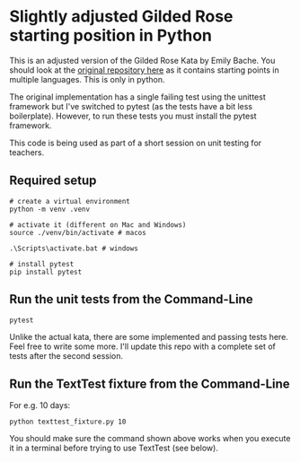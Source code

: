 # Slightly adjusted Gilded Rose starting position in Python

This is an adjusted version of the Gilded Rose Kata by Emily Bache. You should look 
at the [original repository here](https://github.com/emilybache/GildedRose-Refactoring-Kata) 
as it contains starting points in multiple languages. This is only in python. 

The original implementation has a single failing test using the unittest framework
but I've switched to pytest (as the tests have a bit less boilerplate). However,
to run these tests you must install the pytest framework.

This code is being used as part of a short session on unit testing for teachers.

## Required setup
```
# create a virtual environment
python -m venv .venv

# activate it (different on Mac and Windows)
source ./venv/bin/activate # macos

.\Scripts\activate.bat # windows

# install pytest
pip install pytest
```


## Run the unit tests from the Command-Line

```
pytest
```

Unlike the actual kata, there are some implemented and passing tests here. Feel 
free to write some more. I'll update this repo with a complete set of tests 
after the second session.

## Run the TextTest fixture from the Command-Line

For e.g. 10 days:

```
python texttest_fixture.py 10
```

You should make sure the command shown above works when you execute it in a terminal before trying to use TextTest (see below).

